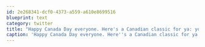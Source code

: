 ```yaml
---
id: 2e268341-dcf0-4373-a559-a610e8699516
blueprint: text
category: twitter
title: "Happy Canada Day everyone. Here's a Canadian classic for ya: youtube.com/watch?v=upsZZ2…"
caption: 'Happy Canada Day everyone. Here''s a Canadian classic for ya: <a href="http://www.youtube.com/watch?v=upsZZ2s3xv8" title="http://www.youtube.com/watch?v=upsZZ2s3xv8" class="link link_untco">youtube.com/watch?v=upsZZ2…</a>'
---
```

